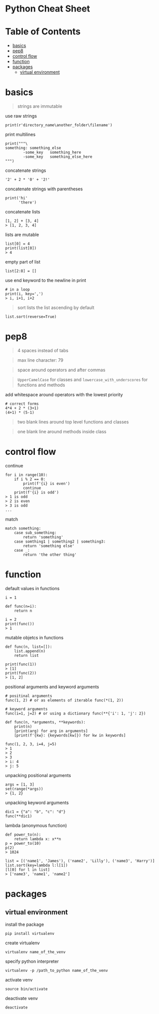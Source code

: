 # Python Cheat Sheet

# Table of Contents

<!-- vim-markdown-toc GFM -->

* [basics](#basics)
* [pep8](#pep8)
* [control flow](#control-flow)
* [function](#function)
* [packages](#packages)
	* [virtual environment](#virtual-environment)

<!-- vim-markdown-toc -->

# basics

> strings are immutable

use raw strings
```
print(r'directory_name\another_folder\filename')
```

print multilines
```
print("""\
something: something_else
		-some_key	something_here
		-some_key	something_else_here
""")
```

concatenate strings
```
'2' + 2 * '0' + '2!'
```

concatenate strings with parentheses
```
print('hi'
      'there')
```

concatenate lists
```
[1, 2] + [3, 4]
> [1, 2, 3, 4]
```

lists are mutable
```
list[0] = 4
print(list[0])
> 4
```

empty part of list
```
list[2:8] = []
```

use end keyword to the newline in print
```
# in a loop
print(i, key=',')
> i, i+1, i+2
```

> sort lists the list ascending by default
```
list.sort(reverse=True)
```

# pep8
> 4 spaces instead of tabs

> max line character: 79

> space around operators and after commas

> `UpperCamelCase` for classes and `lowercase_with_underscores` for functions and methods

add whitespace around operators with the lowest priority
```
# correct forms
4*4 + 2 * (3+1)
(4+1) * (5-1) 
```

> two blank lines around top level functions and classes

> one blank line around methods inside class

# control flow

continue
```
for i in range(10):
	if i % 2 == 0:
		print(f'{i} is even')
		continue
	print(f'{i} is odd')
> 1 is odd
> 2 is even
> 3 is odd
...
```

match 
```
match something:
	case sub_something:
		return 'something'
	case somthing1 | something2 | something3:
		return 'something else'
	case _:
		return 'the other thing'
```

# function

default values in functions
```
i = 1

def func(n=i):
	return n

i = 2
print(func())
> 1
```

mutable objetcs in functions
```
def func(n, list=[]):
	list.append(n)
	return list

print(func(1))
> [1]
print(func(2))
> [1, 2]
```

positional arguments and keyword arguments
```
# positinal arguments
func(1, 2) # or as elements of iterable func(*(1, 2))

# keyword arguments
func(i=1, j=2) # or using a dictionary func(**{'i': 1, 'j': 2})
```
```
def func(n, *arguments, **keywords):
	print(n)
	[print(arg) for arg in arguments]
	[print(f'{kw}: {keywords[kw]}) for kw in keywords]

func(1, 2, 3, i=4, j=5)
> 1
> 2
> 3
> i: 4
> j: 5
```

unpacking positional arguments
```
args = [1, 3]
set(range(*args))
> {1, 2}
```

unpacking keyword arguments
```
dic1 = {"a": "b", "c": "d"}
func(**dic1)
```

lambda (anonymous function)
```
def power_to(n):
	return lambda x: x**n
p = power_to(10)
p(2)
> 1024
```
```
list = [('name1', 'James'), ('name2', 'Lilly'), ('name3', 'Harry')]
list.sort(key=lambda l:l[1])
[l[0] for l in list]
> ['name3', 'name1', 'name2']
```

# packages

## virtual environment
install the package
```
pip install virtualenv
```

create virtualenv
```
virtualenv name_of_the_venv
```

specify python interpreter
```
virtualenv -p /path_to_python name_of_the_venv
```

activate venv
```
source bin/activate
```

deactivate venv
```
deactivate
```
